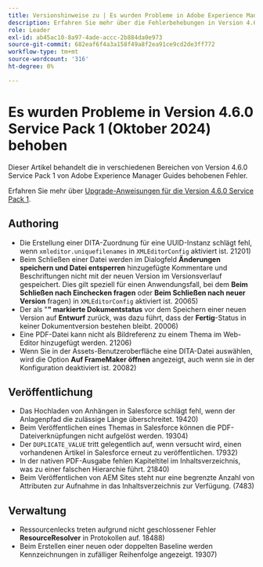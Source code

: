 ```yaml
---
title: Versionshinweise zu | Es wurden Probleme in Adobe Experience Manager Guides 4.6.0 Service Pack 1 behoben
description: Erfahren Sie mehr über die Fehlerbehebungen in Version 4.6.0 Service Pack 1 von Adobe Experience Manager Guides
role: Leader
exl-id: ab45ac10-8a97-4ade-accc-2b884da0e973
source-git-commit: 682eaf6f4a3a158f49a8f2ea91ce9cd2de3ff772
workflow-type: tm+mt
source-wordcount: '316'
ht-degree: 0%

---
```


# Es wurden Probleme in Version 4.6.0 Service Pack 1 (Oktober 2024) behoben


Dieser Artikel behandelt die in verschiedenen Bereichen von Version 4.6.0 Service Pack 1 von Adobe Experience Manager Guides behobenen Fehler.

Erfahren Sie mehr über [Upgrade-Anweisungen für die Version 4.6.0 Service Pack 1](upgrade-instructions-4-6-0-sp1.md).

## Authoring

- Die Erstellung einer DITA-Zuordnung für eine UUID-Instanz schlägt fehl, wenn `xmleditor.uniquefilenames` in `XMLEditorConfig` aktiviert ist. 21201)
- Beim Schließen einer Datei werden im Dialogfeld **Änderungen speichern und Datei entsperren** hinzugefügte Kommentare und Beschriftungen nicht mit der neuen Version im Versionsverlauf gespeichert. Dies gilt speziell für einen Anwendungsfall, bei dem **Beim Schließen nach Einchecken fragen** oder **Beim Schließen nach neuer Version** fragen) in `XMLEditorConfig` aktiviert ist. 20065)
- Der als &quot;**&quot; markierte Dokumentstatus** vor dem Speichern einer neuen Version auf **Entwurf** zurück, was dazu führt, dass der **Fertig**-Status in keiner Dokumentversion bestehen bleibt. 20006)
- Eine PDF-Datei kann nicht als Bildreferenz zu einem Thema im Web-Editor hinzugefügt werden. 21206)
- Wenn Sie in der Assets-Benutzeroberfläche eine DITA-Datei auswählen, wird die Option **Auf FrameMaker öffnen** angezeigt, auch wenn sie in der Konfiguration deaktiviert ist. 20082)


## Veröffentlichung

- Das Hochladen von Anhängen in Salesforce schlägt fehl, wenn der Anlagenpfad die zulässige Länge überschreitet. 19420)
- Beim Veröffentlichen eines Themas in Salesforce können die PDF-Dateiverknüpfungen nicht aufgelöst werden. 19304)
- Der `DUPLICATE_VALUE` tritt gelegentlich auf, wenn versucht wird, einen vorhandenen Artikel in Salesforce erneut zu veröffentlichen. 17932)
- In der nativen PDF-Ausgabe fehlen Kapiteltitel im Inhaltsverzeichnis, was zu einer falschen Hierarchie führt. 21840)
- Beim Veröffentlichen von AEM Sites steht nur eine begrenzte Anzahl von Attributen zur Aufnahme in das Inhaltsverzeichnis zur Verfügung. (7483)

## Verwaltung

- Ressourcenlecks treten aufgrund nicht geschlossener Fehler **ResourceResolver** in Protokollen auf. 18488)
- Beim Erstellen einer neuen oder doppelten Baseline werden Kennzeichnungen in zufälliger Reihenfolge angezeigt. 19307)
